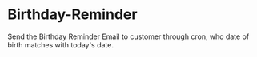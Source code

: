 # Birthday-Reminder
Send the Birthday Reminder Email to customer through cron, who date of birth matches with today's date.

